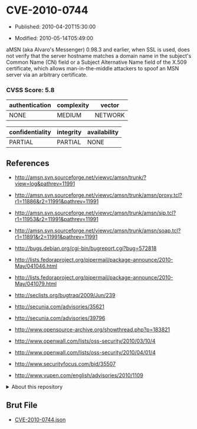 # CVE-2010-0744

- Published: 2010-04-20T15:30:00

- Modified: 2010-05-14T05:49:00

aMSN (aka Alvaro's Messenger) 0.98.3 and earlier, when SSL is used, does not verify that the server hostname matches a domain name in the subject's Common Name (CN) field or a Subject Alternative Name field of the X.509 certificate, which allows man-in-the-middle attackers to spoof an MSN server via an arbitrary certificate.

### CVSS Score: **5.8**

| authentication | complexity | vector |
| --- | --- | --- |
| NONE | MEDIUM | NETWORK |

| confidentiality | integrity | availability |
| --- | --- | --- |
| PARTIAL | PARTIAL | NONE |

## References

* http://amsn.svn.sourceforge.net/viewvc/amsn/trunk/?view=log&pathrev=11991

* http://amsn.svn.sourceforge.net/viewvc/amsn/trunk/amsn/proxy.tcl?r1=11886&r2=11991&pathrev=11991

* http://amsn.svn.sourceforge.net/viewvc/amsn/trunk/amsn/sip.tcl?r1=11953&r2=11991&pathrev=11991

* http://amsn.svn.sourceforge.net/viewvc/amsn/trunk/amsn/soap.tcl?r1=11891&r2=11991&pathrev=11991

* http://bugs.debian.org/cgi-bin/bugreport.cgi?bug=572818

* http://lists.fedoraproject.org/pipermail/package-announce/2010-May/041046.html

* http://lists.fedoraproject.org/pipermail/package-announce/2010-May/041079.html

* http://seclists.org/bugtraq/2009/Jun/239

* http://secunia.com/advisories/35621

* http://secunia.com/advisories/39796

* http://www.opensource-archive.org/showthread.php?p=183821

* http://www.openwall.com/lists/oss-security/2010/03/10/4

* http://www.openwall.com/lists/oss-security/2010/04/01/4

* http://www.securityfocus.com/bid/35507

* http://www.vupen.com/english/advisories/2010/1109

<details>
<summary>About this repository</summary> 

  This repository is part of the project [Live Hack CVE](https://github.com/Live-Hack-CVE). Main website can be found [www.live-hack.org](https://www.live-hack.org) 
  
  Made by [Sn0wAlice](https://github.com/Sn0wAlice) for the people that care about security and need to have a feed of the latest CVEs. Hope you enjoy it, don't forget to star the repo and follow me on [Twitter](https://twitter.com/Sn0wAlice) and [Github](https://github.com/Sn0wAlice). And that is my [personnal website](https://www.alice-snow.me/)

  - [Home Page](https://github.com/Live-Hack-CVE)
  - [Framework](https://github.com/Live-Hack-CVE/cve-framework)
  - [CVE database](https://github.com/Live-Hack-CVE/full_database)
  - [Changelog](https://github.com/Live-Hack-CVE/Changelog)
</details>

## Brut File

* [CVE-2010-0744.json](https://raw.githubusercontent.com/Live-Hack-CVE/full_database/main/cves/2010/CVE-2010-0744.json)

